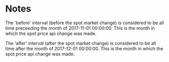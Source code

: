 # Notes
The 'before' interval (before the spot market change) is considered to be all time preceeding the month of 2017-11-01 00:00:00. This is the month in which the spot price api change was made. 

The 'after' interval (after the spot market change) is considered to be all time after the month of 2017-12-01 00:00:00. This is the month in which the spot price api change was made.
